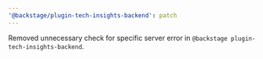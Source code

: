 ```yaml
---
'@backstage/plugin-tech-insights-backend': patch
---
```


Removed unnecessary check for specific server error in `@backstage plugin-tech-insights-backend`.
